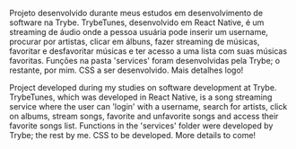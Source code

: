 Projeto desenvolvido durante meus estudos em desenvolvimento de software na Trybe. TrybeTunes, desenvolvido em React Native, é um streaming de áudio onde a pessoa usuária pode inserir um username, procurar por artistas, clicar em álbuns, fazer streaming de músicas, favoritar e desfavoritar músicas e ter acesso a uma lista com suas músicas favoritas. Funções na pasta 'services' foram desenvolvidas pela Trybe; o restante, por mim. CSS a ser desenvolvido. Mais detalhes logo!

Project developed during my studies on software development at Trybe. TrybeTunes, which was developed in React Native, is a song streaming service where the user can 'login' with a username, search for artists, click on albums, stream songs, favorite and unfavorite songs and access their favorite songs list. Functions in the 'services' folder were developed by Trybe; the rest by me. CSS to be developed. More details to come!
